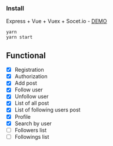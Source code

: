 ### Install

Express + Vue + Vuex + Socet.io - [DEMO](https://rettiwt-express-vue-vuex.herokuapp.com/ 'DEMO')

```
yarn
yarn start
```

## Functional

- [x] Registration
- [x] Authorization
- [x] Add post
- [x] Follow user
- [x] Unfollow user
- [x] List of all post
- [x] List of following users post
- [x] Profile
- [x] Search by user
- [ ] Followers list
- [ ] Followings list